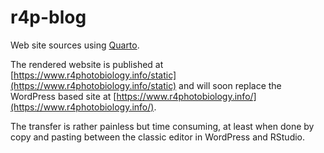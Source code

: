 # r4p-blog
Web site sources using [Quarto](https://quarto.org).

The rendered website is published at [https://www.r4photobiology.info/static](https://www.r4photobiology.info/static) and will soon replace the WordPress based 
site at [https://www.r4photobiology.info/](https://www.r4photobiology.info/).

The transfer is rather painless but time consuming, at least when done by copy and pasting between the classic editor in WordPress and RStudio.
